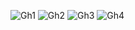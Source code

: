 ![Gh1](https://user-images.githubusercontent.com/98916191/162527891-3ce466ad-68ad-4bab-b797-e29f7abcfd71.png)
![Gh2](https://user-images.githubusercontent.com/98916191/162527939-e6c1beb0-49dc-493f-a3b6-436aef9fc20a.png)
![Gh3](https://user-images.githubusercontent.com/98916191/162527957-d72c7d1f-0652-4ee5-b4cd-c366101f3b15.png)
![Gh4](https://user-images.githubusercontent.com/98916191/162527978-26308d0b-676f-4118-9792-00a725475219.png)
